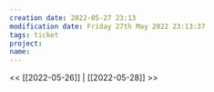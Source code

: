 ```yaml
---
creation date: 2022-05-27 23:13
modification date: Friday 27th May 2022 23:13:37
tags: ticket
project: 
name:
---
```


<< [[2022-05-26]] | [[2022-05-28]] >> 